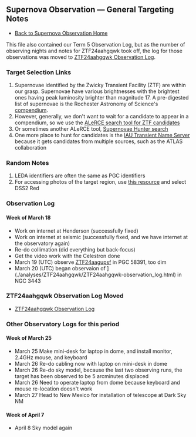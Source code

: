 ## Supernova Observation &mdash;  General Targeting Notes

* [Back to Supernova Observation Home](./index.html)

This file also contained our Term 5 Observation Log, but as the number of observing nights and notes for ZTF24aahgqwk took off,
the log for those observations was moved to [ZTF24aahgqwk Observation Log](./analyses/ZTF24aahgqwk/ZTF24aahgqwk-observation_log.html).

### Target Selection Links

1. Supernovae identified by the Zwicky Transient Facility (ZTF) are within our grasp. Supernovae have various brightnesses with the brightest ones having peak luminosity brighter than magnitude 17. A pre-digested list of supernovae is the Rochester Astronomy of Science's [compendium](https://www.rochesterastronomy.org/supernova.html).
2. However, generally, we don't want to wait for a candidate to appear in a compendium, so we use the [ALeRCE search tool for ZTF candidates](https://alerce.online/?selectedClassifier=stamp_classifier&selectedClass=SN&probability=0.65&ndet=1&ndet=3157&ranking=1&firstmjd=60378&count=false&page=1&perPage=20)
3. Or sometimes another ALeRCE tool, [Supernovae Hunter search](https://snhunter.alerce.online)
4. One more place to hunt for candidates is the [IAU Transient Name Server](https://www.wis-tns.org/search) because it gets candidates from multiple sources, such as the ATLAS collaboration

###  Random Notes

1. LEDA identifiers are often the same as PGC identifiers
2. For accessing photos of the target region, use [this resource](https://skyview.gsfc.nasa.gov/current/cgi/query.pl) and select DSS2 Red

### Observation Log

#### Week of March 18

* Work on internet at Henderson (successfully fixed)
* Work on internet at seismic (successfully fixed, and we have internet at the observatory again)
* Re-do collimation (did everything but back-focus)
* Get the video work with the Celestron done
* March 19 (UTC) observe [ZTF24aagupsf](./analyses/ZTF24aagupsf/index.html) in PGC 58391, too dim
* March 20 (UTC) began observaion of ](./analyses/ZTF24aahgqwk/ZTF24aahgqwk-observation_log.html) in NGC 3443

### ZTF24aahgqwk Observation Log Moved

* [ZTF24aahgqwk Observation Log](./analyses/ZTF24aahgqwk/ZTF24aahgqwk-observation_log.html)

### Other Observatory Logs for this period

#### Week of March 25

* March 25 Make mini-desk for laptop in dome, and install monitor, 2.4GHz mouse, and keyboard
* March 26 Re-do cabling now with laptop on mini-desk in dome
* March 26 Re-do sky model, because the last two observing runs, the target has been observed to be 5 arcminutes displaced
* March 26 Need to operate laptop from dome because keyboard and mouse re-location doesn't work
* March 27 Head to New Mexico for installation of telescope at Dark Sky NM

#### Week of April 7

* April 8 Sky model again
